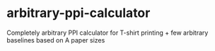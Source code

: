 # arbitrary-ppi-calculator
Completely arbitrary PPI calculator for T-shirt printing + few arbitrary baselines based on A paper sizes
